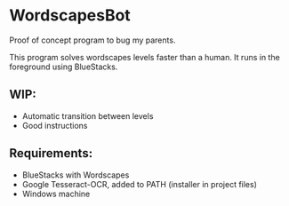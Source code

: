 # WordscapesBot
Proof of concept program to bug my parents.

This program solves wordscapes levels faster than a human. It runs in the foreground using BlueStacks.

## WIP:
- Automatic transition between levels
- Good instructions

## Requirements:
- BlueStacks with Wordscapes
- Google Tesseract-OCR, added to PATH (installer in project files)
- Windows machine
